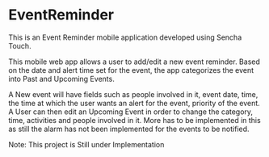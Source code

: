 # EventReminder
This is an Event Reminder mobile application developed using Sencha Touch.

This mobile web app allows a user to add/edit a new event reminder.
Based on the date and alert time set for the event, the app categorizes the event into Past and Upcoming Events.

A New event will have fields such as people involved in it, event date, time, the time at which the user wants an alert for the event, priority of the event.
A User can then edit an Upcoming Event in order to change the category, time, activities and people involved in it.
More has to be implemented in this as still the alarm has not been implemented for the events to be notified.

Note: This project is Still under Implementation